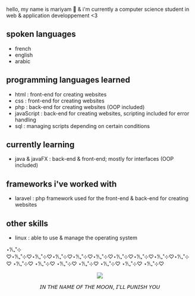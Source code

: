 hello, my name is mariyam 🩷 & i'm currently a computer science student in web & application developpement <3

## spoken languages
- french
- english
- arabic

## programming languages learned
- html : front-end for creating websites
- css : front-end for creating websites
- php : back-end for creating websites (OOP included)
- javaScript : back-end for creating websites, scripting included for error handling
- sql : managing scripts depending on certain conditions

## currently learning
- java & javaFX : back-end & front-end; mostly for interfaces (OOP included)

## frameworks i've worked with
- laravel : php framework used for the front-end & back-end for creating websites

## other skills
- linux : able to use & manage the operating system

⋆𐙚₊˚⊹ ♡⋆𐙚₊˚⊹♡⋆𐙚₊˚⊹♡⋆𐙚₊˚⊹♡⋆𐙚₊˚⊹♡⋆𐙚₊˚⊹♡⋆𐙚₊˚⊹♡⋆𐙚₊˚⊹♡⋆𐙚₊˚⊹♡⋆𐙚₊˚⊹♡ ⋆𐙚₊˚⊹♡ ⋆𐙚₊˚⊹♡ ⋆𐙚₊˚⊹♡ ⋆𐙚₊˚⊹♡ ⋆𐙚₊˚⊹♡ ⋆𐙚₊˚⊹♡ ⋆𐙚₊˚⊹♡
<p align="center">
  <img src="https://giffiles.alphacoders.com/136/136815.gif">
</p>

<p align="center"> 𝘐𝘕 𝘛𝘏𝘌 𝘕𝘈𝘔𝘌 𝘖𝘍 𝘛𝘏𝘌 𝘔𝘖𝘖𝘕, 𝘐'𝘓𝘓 𝘗𝘜𝘕𝘐𝘚𝘏 𝘠𝘖𝘜 </p>
